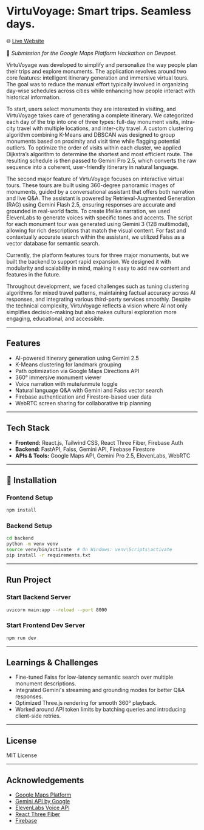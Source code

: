 # VirtuVoyage: Smart trips. Seamless days.  

🌐 [Live Website](https://virtuvoyagee.onrender.com/)

📌 *Submission for the Google Maps Platform Hackathon on Devpost.*

VirtuVoyage was developed to simplify and personalize the way people plan their trips and explore monuments. The application revolves around two core features: intelligent itinerary generation and immersive virtual tours. The goal was to reduce the manual effort typically involved in organizing day-wise schedules across cities while enhancing how people interact with historical information.

To start, users select monuments they are interested in visiting, and VirtuVoyage takes care of generating a complete itinerary. We categorized each day of the trip into one of three types: full-day monument visits, intra-city travel with multiple locations, and inter-city travel. A custom clustering algorithm combining K-Means and DBSCAN was designed to group monuments based on proximity and visit time while flagging potential outliers. To optimize the order of visits within each cluster, we applied Dijkstra’s algorithm to determine the shortest and most efficient route. The resulting schedule is then passed to Gemini Pro 2.5, which converts the raw sequence into a coherent, user-friendly itinerary in natural language.

The second major feature of VirtuVoyage focuses on interactive virtual tours. These tours are built using 360-degree panoramic images of monuments, guided by a conversational assistant that offers both narration and live Q&A. The assistant is powered by Retrieval-Augmented Generation (RAG) using Gemini Flash 2.5, ensuring responses are accurate and grounded in real-world facts. To create lifelike narration, we used ElevenLabs to generate voices with specific tones and accents. The script for each monument tour was generated using Gemini 3 (12B multimodal), allowing for rich descriptions that match the visual content. For fast and contextually accurate search within the assistant, we utilized Faiss as a vector database for semantic search.

Currently, the platform features tours for three major monuments, but we built the backend to support rapid expansion. We designed it with modularity and scalability in mind, making it easy to add new content and features in the future.

Throughout development, we faced challenges such as tuning clustering algorithms for mixed travel patterns, maintaining factual accuracy across AI responses, and integrating various third-party services smoothly. Despite the technical complexity, VirtuVoyage reflects a vision where AI not only simplifies decision-making but also makes cultural exploration more engaging, educational, and accessible.

---

## Features

- AI-powered itinerary generation using Gemini 2.5
- K-Means clustering for landmark grouping
- Path optimization via Google Maps Directions API
- 360° immersive monument viewer
- Voice narration with mute/unmute toggle
- Natural language Q&A with Gemini and Faiss vector search
- Firebase authentication and Firestore-based user data
- WebRTC screen sharing for collaborative trip planning

---

## Tech Stack

- **Frontend:** React.js, Tailwind CSS, React Three Fiber, Firebase Auth
- **Backend:** FastAPI, Faiss, Gemini API, Firebase Firestore
- **APIs & Tools:** Google Maps API, Gemini Pro 2.5, ElevenLabs, WebRTC

---

## 🔧 Installation

### Frontend Setup

```bash
npm install
```

### Backend Setup

```bash
cd backend
python -m venv venv
source venv/bin/activate  # On Windows: venv\Scripts\activate
pip install -r requirements.txt
```

---

## Run Project

### Start Backend Server

```bash
uvicorn main:app --reload --port 8000
```

### Start Frontend Dev Server

```bash
npm run dev
```

---

##  Learnings & Challenges

- Fine-tuned Faiss for low-latency semantic search over multiple monument descriptions.
- Integrated Gemini's streaming and grounding modes for better Q&A responses.
- Optimized Three.js rendering for smooth 360° playback.
- Worked around API token limits by batching queries and introducing client-side retries.

---

##  License

MIT License

---

##  Acknowledgements

- [Google Maps Platform](https://developers.google.com/maps)
- [Gemini API by Google](https://deepmind.google/technologies/gemini/)
- [ElevenLabs Voice API](https://www.elevenlabs.io/)
- [React Three Fiber](https://docs.pmnd.rs/react-three-fiber/getting-started/introduction)
- [Firebase](https://firebase.google.com/)
